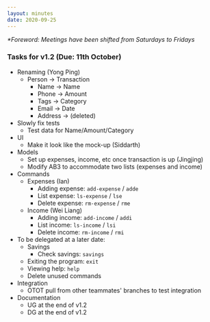 ```yaml
---
layout: minutes
date: 2020-09-25
---
```


_\*Foreword: Meetings have been shifted from Saturdays to Fridays_

### Tasks for v1.2 (Due: 11th October)

- Renaming (Yong Ping)
  - Person &rarr; Transaction
    - Name &rarr; Name
    - Phone &rarr; Amount
    - Tags &rarr; Category
    - Email &rarr; Date
    - Address &rarr; (deleted)
- Slowly fix tests
  - Test data for Name/Amount/Category
- UI
  - Make it look like the mock-up (Siddarth)
- Models
  - Set up expenses, income, etc once transaction is up (Jingjing)
  - Modify AB3 to accommodate two lists (expenses and income)
- Commands
  - Expenses (Ian)
    - Adding expense: `add-expense` / `adde`
    - List expense: `ls-expense` / `lse`
    - Delete expense: `rm-expense` / `rme`
  - Income (Wei Liang)
    - Adding income: `add-income` / `addi`
    - List income: `ls-income` / `lsi`
    - Delete income: `rm-income` / `rmi`
- To be delegated at a later date:
  - Savings
    - Check savings: `savings`
  - Exiting the program: `exit`
  - Viewing help: `help`
  - Delete unused commands
- Integration
  - OTOT pull from other teammates&#39; branches to test integration
- Documentation
  - UG at the end of v1.2
  - DG at the end of v1.2
